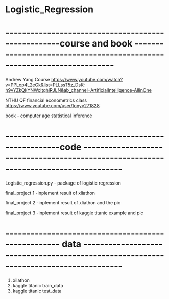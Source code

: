 # Logistic_Regression


# ---------------------------------------------------course and book -----------------------------------------------------------------------
Andrew Yang Course 
https://www.youtube.com/watch?v=PPLop4L2eGk&list=PLLssT5z_DsK-h9vYZkQkYNWcItqhlRJLN&ab_channel=ArtificialIntelligence-AllinOne

NTHU QF financial econometrics class 
https://www.youtube.com/user/tonyy271828

book - computer age statistical inference


# ---------------------------------------------------code -------------------------------------------------------------------------------------
Logistic_regression.py - package of logistic regression 

final_project 1 -inplement result of xliathon 

final_project 2 -inplement result of xliathon and the pic  

final_project 3 -inplement result of kaggle titanic example and pic  

# --------------------------------------------------- data -------------------------------------------------------------------------------------
1. xilathon
2. kaggle titanic train_data 
3. kaggle titanic test_data

